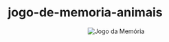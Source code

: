 # jogo-de-memoria-animais

<p align="center"><img src="https://i.imgur.com/IXu5sO2.png" title="Jogo da Memória" alt="Jogo da Memória">
</p>
